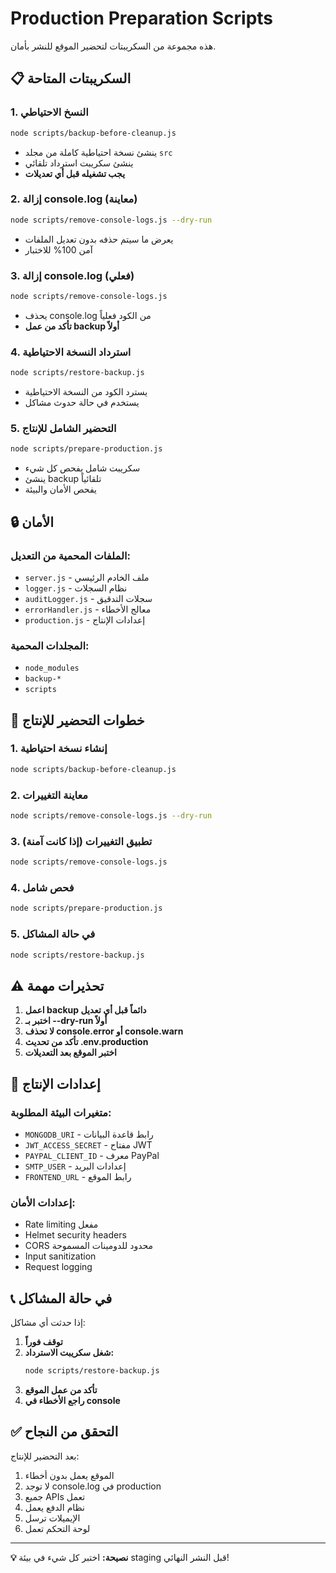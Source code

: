 # Production Preparation Scripts

هذه مجموعة من السكريبتات لتحضير الموقع للنشر بأمان.

## 📋 السكريبتات المتاحة

### 1. النسخ الاحتياطي
```bash
node scripts/backup-before-cleanup.js
```
- ينشئ نسخة احتياطية كاملة من مجلد `src`
- ينشئ سكريبت استرداد تلقائي
- **يجب تشغيله قبل أي تعديلات**

### 2. إزالة console.log (معاينة)
```bash
node scripts/remove-console-logs.js --dry-run
```
- يعرض ما سيتم حذفه بدون تعديل الملفات
- آمن 100% للاختبار

### 3. إزالة console.log (فعلي)
```bash
node scripts/remove-console-logs.js
```
- يحذف console.log من الكود فعلياً
- **تأكد من عمل backup أولاً**

### 4. استرداد النسخة الاحتياطية
```bash
node scripts/restore-backup.js
```
- يسترد الكود من النسخة الاحتياطية
- يستخدم في حالة حدوث مشاكل

### 5. التحضير الشامل للإنتاج
```bash
node scripts/prepare-production.js
```
- سكريبت شامل يفحص كل شيء
- ينشئ backup تلقائياً
- يفحص الأمان والبيئة

## 🔒 الأمان

### الملفات المحمية من التعديل:
- `server.js` - ملف الخادم الرئيسي
- `logger.js` - نظام السجلات
- `auditLogger.js` - سجلات التدقيق
- `errorHandler.js` - معالج الأخطاء
- `production.js` - إعدادات الإنتاج

### المجلدات المحمية:
- `node_modules`
- `backup-*`
- `scripts`

## 📝 خطوات التحضير للإنتاج

### 1. إنشاء نسخة احتياطية
```bash
node scripts/backup-before-cleanup.js
```

### 2. معاينة التغييرات
```bash
node scripts/remove-console-logs.js --dry-run
```

### 3. تطبيق التغييرات (إذا كانت آمنة)
```bash
node scripts/remove-console-logs.js
```

### 4. فحص شامل
```bash
node scripts/prepare-production.js
```

### 5. في حالة المشاكل
```bash
node scripts/restore-backup.js
```

## ⚠️ تحذيرات مهمة

1. **اعمل backup دائماً قبل أي تعديل**
2. **اختبر بـ --dry-run أولاً**
3. **لا تحذف console.error أو console.warn**
4. **تأكد من تحديث .env.production**
5. **اختبر الموقع بعد التعديلات**

## 🔧 إعدادات الإنتاج

### متغيرات البيئة المطلوبة:
- `MONGODB_URI` - رابط قاعدة البيانات
- `JWT_ACCESS_SECRET` - مفتاح JWT
- `PAYPAL_CLIENT_ID` - معرف PayPal
- `SMTP_USER` - إعدادات البريد
- `FRONTEND_URL` - رابط الموقع

### إعدادات الأمان:
- Rate limiting مفعل
- Helmet security headers
- CORS محدود للدومينات المسموحة
- Input sanitization
- Request logging

## 📞 في حالة المشاكل

إذا حدثت أي مشاكل:

1. **توقف فوراً**
2. **شغل سكريبت الاسترداد:**
   ```bash
   node scripts/restore-backup.js
   ```
3. **تأكد من عمل الموقع**
4. **راجع الأخطاء في console**

## ✅ التحقق من النجاح

بعد التحضير للإنتاج:

1. الموقع يعمل بدون أخطاء
2. لا توجد console.log في production
3. جميع APIs تعمل
4. نظام الدفع يعمل
5. الإيميلات ترسل
6. لوحة التحكم تعمل

---

**💡 نصيحة:** اختبر كل شيء في بيئة staging قبل النشر النهائي!
